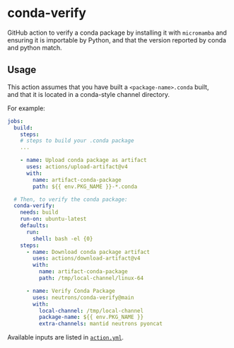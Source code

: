 # conda-verify

GitHub action to verify a conda package by installing it with `micromamba` and ensuring it is importable by Python, and that the version reported by conda and python match.

## Usage

This action assumes that you have built a `<package-name>.conda` built,  
and that it is located in a conda-style channel directory.

For example:

```yaml
jobs:
  build:
    steps:
    # steps to build your .conda package
    ...

    - name: Upload conda package as artifact
      uses: actions/upload-artifact@v4
      with:
        name: artifact-conda-package
        path: ${{ env.PKG_NAME }}-*.conda

  # Then, to verify the conda package:
  conda-verify:
    needs: build
    run-on: ubuntu-latest
    defaults:
      run:
        shell: bash -el {0}
    steps:
      - name: Download conda package artifact
        uses: actions/download-artifact@v4
        with:
          name: artifact-conda-package
          path: /tmp/local-channel/linux-64

      - name: Verify Conda Package
        uses: neutrons/conda-verify@main
        with:
          local-channel: /tmp/local-channel
          package-name: ${{ env.PKG_NAME }}
          extra-channels: mantid neutrons pyoncat
```

Available inputs are listed in [`action.yml`](action.yml).